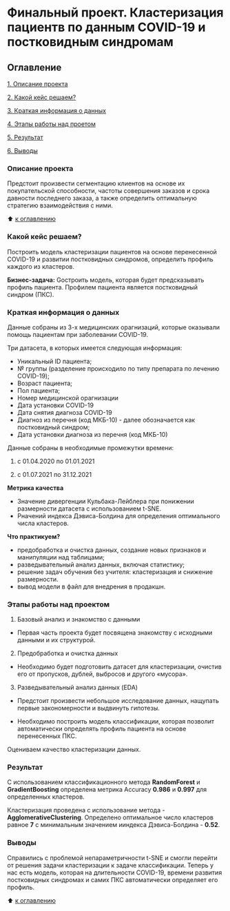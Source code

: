 # Финальный проект. Кластеризация пациентв по данным COVID-19 и постковидным синдромам

## Оглавление
[1. Описание проекта](https://github.com/Dushka97/SkillFactory/blob/main/DS_final/readme.md#Описание-проекта)

[2. Какой кейс решаем?](https://github.com/Dushka97/SkillFactory/blob/main/DS_final/readme.md#Какой-кейс-решаем?)

[3. Краткая информация о данных](https://github.com/Dushka97/SkillFactory/blob/main/DS_final/readme.md#Краткая-информация-о-данных)

[4. Этапы работы над проетом](https://github.com/Dushka97/SkillFactory/blob/main/DS_final/readme.md#Этапы-работы-над-проектом)

[5. Результат](https://github.com/Dushka97/SkillFactory/blob/main/DS_final/readme.md#Результат)

[6. Выводы](https://github.com/Dushka97/SkillFactory/blob/main/DS_final/readme.md#Выводы)

### Описание проекта
Предстоит произвести сегментацию клиентов на основе их покупательской способности, частоты совершения заказов и срока давности последнего заказа, а также определить оптимальную стратегию взаимодействия с ними. 

:arrow_up: [к оглавлению](https://github.com/Dushka97/SkillFactory/blob/main/DS_final/readme.md#Оглавление)

### Какой кейс решаем?

Построить модель кластеризации пациентов на основе перенесенной COVID-19 и развитии постковидных синдромов, определить профиль каждого из кластеров.

**Бизнес-задача:**
Gостроить модель, которая будет предсказывать профиль пациента. Профилем пациента является постковидный синдром (ПКС).

### Краткая информация о данных
Данные собраны из 3-х медицинских орагнизаций, которые оказывали помощь пациентам при заболевании COVID-19.

Три датасета, в которых имеется следующая информация:
- Уникальный ID пациента;
- № группы (разделение происходило по типу препарата по лечению COVID-19);
- Возраст пациента;
- Пол пациента;
- Номер медицинской орагнизации       
- Дата установки COVID-19
- Дата снятия диагноза COVID-19
- Диагноз из перечня (код МКБ-10) - далее обозначается как постковидный синдром;        
- Дата установки диагноза из перечня (код МКБ-10)

Данные собраны в необходимые промежутки времени:
1. с 01.04.2020 по 01.01.2021


2. с 01.07.2021 по 31.12.2021

**Метрика качества**

- Значение дивергенции Кульбака-Лейблера при понижении размерности датасета с использованием t-SNE.
- Pначений индекса Дэвиса-Болдина для определения оптимального числа кластеров.

**Что практикуем?**

- предобработка и очистка данных, создание новых признаков и манипуляции над таблицами;
- разведывательный анализ данных, включая статистику;
- решение задач обучения без учителя: кластеризация и снижение размерности.
- вывод модели в файл для внедрения в продакшн.

### Этапы работы над проектом

1) Базовый анализ и знакомство с данными

- Первая часть проекта будет посвящена знакомству с исходными данными и их структурой.

2) Предобработка и очистка данных

- Необходимо будет подготовить датасет для кластеризации, очистив его от пропусков, дублей, выбросов и другого «мусора».

3) Разведывательный анализ данных (EDA)

- Предстоит произвести небольшое исследование данных, нащупать первые закономерности и выдвинуть гипотезы.

- Необходимо построить модель классификации, которая позволит автоматически определять профиль пациента на основе перенесенных ПКС.


Оцениваем качество кластеризации данных.


### Результат

С использованием классификационного метода **RandomForest** и **GradientBoosting** определена метрика Accuracy **0.986** и **0.997** для определенных кластеров. 

Кластеризация проведена с использование метода - **AgglomerativeClustering**. Определено оптимальное число кластеров равное **7** с минимальным значением ииндекса Дэвиса-Болдина - **0.52**.

### Выводы
Cправились с проблемой непараметричности t-SNE и смогли перейти от решения задачи кластеризации к задаче классификации. Теперь у нас есть модель, которая на длительности COVID-19, времени развития постковидных синдромах и самих ПКС автоматически определяет его профиль.

:arrow_up: [к оглавлению](https://github.com/Dushka97/SkillFactory/blob/main/DS_final/readme.md#Оглавление)